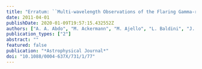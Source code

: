 ```yaml
---
title: "Erratum: ``Multi-wavelength Observations of the Flaring Gamma-ray Blazar 3C 66A in 2008 October'' <A href=``/abs/2011ApJ...726...43A''>(2011, ApJ, 726, 43)</A>"
date: 2011-04-01
publishDate: 2020-01-09T19:57:15.432552Z
authors: ["A. A. Abdo", "M. Ackermann", "M. Ajello", "L. Baldini", "J. Ballet", "G. Barbiellini", "D. Bastieri", "K. Bechtol", "R. Bellazzini", "B. Berenji", "R. D. Bland ford", "E. Bonamente", "A. W. Borgland", "A. Bouvier", "J. Bregeon", "A. Brez", "M. Brigida", "P. Bruel", "R. Buehler", "S. Buson", "G. A. Caliandro", "R. A. Cameron", "P. A. Caraveo", "S. Carrigan", "J. M. Casand jian", "E. Cavazzuti", "C. Cecchi", "Ö. Çelik", "E. Charles", "A. Chekhtman", "C. C. Cheung", "J. Chiang", "S. Ciprini", "R. Claus", "J. Cohen-Tanugi", "J. Conrad", "L. Costamante", "S. Cutini", "D. S. Davis", "C. D. Dermer", "F. de Palma", "S. W. Digel", "E. do Couto e. Silva", "P. S. Drell", "R. Dubois", "D. Dumora", "C. Favuzzi", "S. J. Fegan", "P. Fortin", "M. Frailis", "L. Fuhrmann", "Y. Fukazawa", "S. Funk", "P. Fusco", "F. Gargano", "D. Gasparrini", "N. Gehrels", "S. Germani", "N. Giglietto", "P. Giommi", "F. Giordano", "M. Giroletti", "T. Glanzman", "G. Godfrey", "I. A. Grenier", "J. E. Grove", "L. Guillemot", "S. Guiriec", "D. Hadasch", "M. Hayashida", "E. Hays", "D. Horan", "R. E. Hughes", "R. Itoh", "G. Jóhannesson", "A. S. Johnson", "T. J. Johnson", "W. N. Johnson", "T. Kamae", "H. Katagiri", "J. Kataoka", "J. Knödlseder", "M. Kuss", "J. Lande", "L. Latronico", "S. -H. Lee", "F. Longo", "F. Loparco", "B. Lott", "M. N. Lovellette", "P. Lubrano", "A. Makeev", "M. N. Mazziotta", "J. E. McEnery", "J. Mehault", "P. F. Michelson", "T. Mizuno", "A. A. Moiseev", "C. Monte", "M. E. Monzani", "A. Morselli", "I. V. Moskalenko", "S. Murgia", "T. Nakamori", "M. Naumann-Godo", "I. Nestoras", "P. L. Nolan", "J. P. Norris", "E. Nuss", "T. Ohsugi", "A. Okumura", "N. Omodei", "E. Orlando", "J. F. Ormes", "M. Ozaki", "D. Paneque", "J. H. Panetta", "D. Parent", "V. Pelassa", "M. Pepe", "M. Pesce-Rollins", "F. Piron", "T. A. Porter", "S. Rainò", "R. Rando", "M. Razzano", "A. Reimer", "O. Reimer", "L. C. Reyes", "J. Ripken", "S. Ritz", "R. W. Romani", "M. Roth", "H. F. -W. Sadrozinski", "D. Sanchez", "A. Sander", "J. D. Scargle", "C. Sgrò", "M. S. Shaw", "P. D. Smith", "G. Spandre", "P. Spinelli", "M. S. Strickman", "D. J. Suson", "H. Takahashi", "T. Tanaka", "J. B. Thayer", "J. G. Thayer", "D. J. Thompson", "L. Tibaldo", "D. F. Torres", "G. Tosti", "A. Tramacere", "T. L. Usher", "J. Vand enbroucke", "V. Vasileiou", "N. Vilchez", "V. Vitale", "A. P. Waite", "P. Wang", "B. L. Winer", "K. S. Wood", "Z. Yang", "T. Ylinen", "M. Ziegler", "Fermi LAT Collaboration", "V. A. Acciari", "E. Aliu", "T. Arlen", "T. Aune", "M. Beilicke", "W. Benbow", "M. Böttcher", "D. Boltuch", "S. M. Bradbury", "J. H. Buckley", "V. Bugaev", "K. Byrum", "A. Cannon", "A. Cesarini", "J. L. Christiansen", "L. Ciupik", "W. Cui", "I. de la Calle Perez", "R. Dickherber", "M. Errand o", "A. Falcone", "J. P. Finley", "G. Finnegan", "L. Fortson", "A. Furniss", "N. Galante", "D. Gall", "G. H. Gillanders", "S. Godambe", "J. Grube", "R. Guenette", "G. Gyuk", "D. Hanna", "J. Holder", "C. M. Hui", "T. B. Humensky", "A. Imran", "P. Kaaret", "N. Karlsson", "M. Kertzman", "D. Kieda", "A. Konopelko", "H. Krawczynski", "F. Krennrich", "M. J. Lang", "S. LeBohec", "G. Maier", "S. McArthur", "A. McCann", "M. McCutcheon", "P. Moriarty", "R. Mukherjee", "R. A. Ong", "A. N. Otte", "D. Pandel", "J. S. Perkins", "A. Pichel", "M. Pohl", "J. Quinn", "K. Ragan", "P. T. Reynolds", "E. Roache", "H. J. Rose", "M. Schroedter", "G. H. Sembroski", "G. Demet Senturk", "A. W. Smith", "D. Steele", "S. P. Swordy", "G. Tešić", "M. Theiling", "S. Thibadeau", "A. Varlotta", "V. V. Vassiliev", "S. Vincent", "S. P. Wakely", "J. E. Ward", "T. C. Weekes", "A. Weinstein", "T. Weisgarber", "D. A. Williams", "S. Wissel", "M. Wood", "VERITAS Collaboration", "M. Villata", "C. M. Raiteri", "M. A. Gurwell", "V. M. Larionov", "O. M. Kurtanidze", "M. F. Aller", "A. Lähteenmäki", "W. P. Chen", "A. Berduygin", "I. Agudo", "H. D. Aller", "A. A. Arkharov", "U. Bach", "R. Bachev", "P. Beltrame", "E. Ben\t́ez", "C. S. Buemi", "J. Dashti", "P. Calcidese", "D. Capezzali", "D. Carosati", "D. Da Rio", "A. Di Paola", "C. Diltz", "M. Dolci", "D. Dultzin", "E. Forné", "J. L. Gómez", "V. A. Hagen-Thorn", "A. Halkola", "J. Heidt", "D. Hiriart", "T. Hovatta", "H. -Y. Hsiao", "S. G. Jorstad", "G. N. Kimeridze", "T. S. Konstantinova", "E. N. Kopatskaya", "E. Koptelova", "P. Leto", "R. Ligustri", "E. Lindfors", "J. M. Lopez", "A. P. Marscher", "M. Mommert", "R. Mujica", "M. G. Nikolashvili", "K. Nilsson", "N. Palma", "M. Pasanen", "M. Roca-Sogorb", "J. A. Ros", "P. Roustazadeh", "A. C. Sadun", "J. Saino", "L. A. Sigua", "A. Sillanää", "M. Sorcia", "L. O. Takalo", "M. Tornikoski", "C. Trigilio", "R. Turchetti", "G. Umana", "GASP-WEBT Consortium", "T. Belloni", "C. H. Blake", "J. S. Bloom", "E. Angelakis", "M. Fumagalli", "M. Hauser", "J. X. Prochaska", "D. Riquelme", "A. Sievers", "D. L. Starr", "G. Tagliaferri", "H. Ungerechts", "S. Wagner", "J. A. Zensus"]
publication_types: ["2"]
abstract: ""
featured: false
publication: "*Astrophysical Journal*"
doi: "10.1088/0004-637X/731/1/77"
---
```


